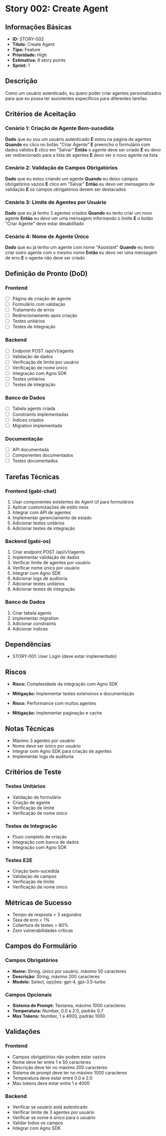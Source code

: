 # Story 002: Create Agent

## Informações Básicas
- **ID:** STORY-002
- **Título:** Create Agent
- **Tipo:** Feature
- **Prioridade:** High
- **Estimativa:** 8 story points
- **Sprint:** 1

## Descrição
Como um usuário autenticado, eu quero poder criar agentes personalizados para que eu possa ter assistentes específicos para diferentes tarefas.

## Critérios de Aceitação

### Cenário 1: Criação de Agente Bem-sucedida
**Dado** que eu sou um usuário autenticado
**E** estou na página de agentes
**Quando** eu clico no botão "Criar Agente"
**E** preencho o formulário com dados válidos
**E** clico em "Salvar"
**Então** o agente deve ser criado
**E** eu devo ser redirecionado para a lista de agentes
**E** devo ver o novo agente na lista

### Cenário 2: Validação de Campos Obrigatórios
**Dado** que eu estou criando um agente
**Quando** eu deixo campos obrigatórios vazios
**E** clico em "Salvar"
**Então** eu devo ver mensagens de validação
**E** os campos obrigatórios devem ser destacados

### Cenário 3: Limite de Agentes por Usuário
**Dado** que eu já tenho 3 agentes criados
**Quando** eu tento criar um novo agente
**Então** eu devo ver uma mensagem informando o limite
**E** o botão "Criar Agente" deve estar desabilitado

### Cenário 4: Nome de Agente Único
**Dado** que eu já tenho um agente com nome "Assistant"
**Quando** eu tento criar outro agente com o mesmo nome
**Então** eu devo ver uma mensagem de erro
**E** o agente não deve ser criado

## Definição de Pronto (DoD)

### Frontend
- [ ] Página de criação de agente
- [ ] Formulário com validação
- [ ] Tratamento de erros
- [ ] Redirecionamento após criação
- [ ] Testes unitários
- [ ] Testes de integração

### Backend
- [ ] Endpoint POST /api/v1/agents
- [ ] Validação de dados
- [ ] Verificação de limite por usuário
- [ ] Verificação de nome único
- [ ] Integração com Agno SDK
- [ ] Testes unitários
- [ ] Testes de integração

### Banco de Dados
- [ ] Tabela agents criada
- [ ] Constraints implementadas
- [ ] Índices criados
- [ ] Migration implementada

### Documentação
- [ ] API documentada
- [ ] Componentes documentados
- [ ] Testes documentados

## Tarefas Técnicas

### Frontend (gabi-chat)
1. Usar componentes existentes do Agent UI para formulários
2. Aplicar customizações de estilo ness
3. Integrar com API de agentes
4. Implementar gerenciamento de estado
5. Adicionar testes unitários
6. Adicionar testes de integração

### Backend (gabi-os)
1. Criar endpoint POST /api/v1/agents
2. Implementar validação de dados
3. Verificar limite de agentes por usuário
4. Verificar nome único por usuário
5. Integrar com Agno SDK
6. Adicionar logs de auditoria
7. Adicionar testes unitários
8. Adicionar testes de integração

### Banco de Dados
1. Criar tabela agents
2. Implementar migration
3. Adicionar constraints
4. Adicionar índices

## Dependências
- STORY-001: User Login (deve estar implementado)

## Riscos
- **Risco:** Complexidade da integração com Agno SDK
- **Mitigação:** Implementar testes extensivos e documentação

- **Risco:** Performance com muitos agentes
- **Mitigação:** Implementar paginação e cache

## Notas Técnicas
- Máximo 3 agentes por usuário
- Nome deve ser único por usuário
- Integrar com Agno SDK para criação de agentes
- Implementar logs de auditoria

## Critérios de Teste

### Testes Unitários
- Validação de formulário
- Criação de agente
- Verificação de limite
- Verificação de nome único

### Testes de Integração
- Fluxo completo de criação
- Integração com banco de dados
- Integração com Agno SDK

### Testes E2E
- Criação bem-sucedida
- Validação de campos
- Verificação de limite
- Verificação de nome único

## Métricas de Sucesso
- Tempo de resposta < 3 segundos
- Taxa de erro < 1%
- Cobertura de testes > 80%
- Zero vulnerabilidades críticas

## Campos do Formulário

### Campos Obrigatórios
- **Nome:** String, único por usuário, máximo 50 caracteres
- **Descrição:** String, máximo 200 caracteres
- **Modelo:** Select, opções: gpt-4, gpt-3.5-turbo

### Campos Opcionais
- **Sistema de Prompt:** Textarea, máximo 1000 caracteres
- **Temperatura:** Number, 0.0 a 2.0, padrão 0.7
- **Max Tokens:** Number, 1 a 4000, padrão 1000

## Validações

### Frontend
- Campos obrigatórios não podem estar vazios
- Nome deve ter entre 1 e 50 caracteres
- Descrição deve ter no máximo 200 caracteres
- Sistema de prompt deve ter no máximo 1000 caracteres
- Temperatura deve estar entre 0.0 e 2.0
- Max tokens deve estar entre 1 e 4000

### Backend
- Verificar se usuário está autenticado
- Verificar limite de 3 agentes por usuário
- Verificar se nome é único para o usuário
- Validar todos os campos
- Integrar com Agno SDK
